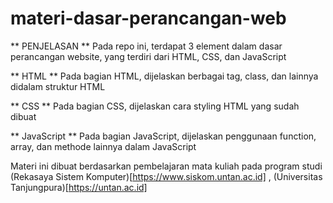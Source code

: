 # materi-dasar-perancangan-web

** PENJELASAN **
Pada repo ini, terdapat 3 element dalam dasar perancangan website, yang terdiri dari HTML, CSS, dan JavaScript

** HTML **
Pada bagian HTML, dijelaskan berbagai tag, class, dan lainnya didalam struktur HTML

** CSS ** 
Pada bagian CSS, dijelaskan cara styling HTML yang sudah dibuat

** JavaScript **
Pada bagian JavaScript, dijelaskan penggunaan function, array, dan methode lainnya dalam JavaScript

Materi ini dibuat berdasarkan pembelajaran mata kuliah pada program studi (Rekasaya Sistem Komputer)[https://www.siskom.untan.ac.id] , (Universitas Tanjungpura)[https://untan.ac.id]
